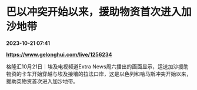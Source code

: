 # 巴以冲突开始以来，援助物资首次进入加沙地带

**2023-10-21 07:41**

**https://www.gelonghui.com/live/1256234**

格隆汇10月21日｜埃及电视频道Extra News周六播出的画面显示，运送加沙援助物资的卡车开始穿越与埃及接壤的拉法口岸，这是以色列和哈马斯冲突开始以来，援助英物资首次进入加沙地带。